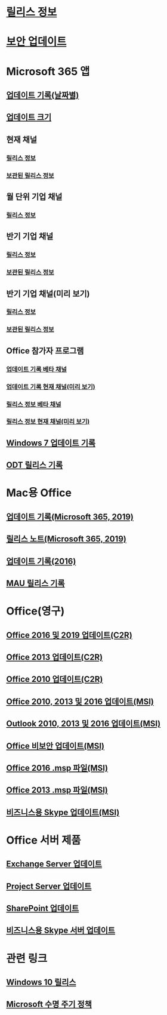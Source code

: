 # [릴리스 정보](release-notes-microsoft365-apps.md)
# [보안 업데이트](microsoft365-apps-security-updates.md)
# Microsoft 365 앱
## [업데이트 기록(날짜별)](update-history-microsoft365-apps-by-date.md)
## [업데이트 크기](download-sizes-microsoft365-apps-updates.md)

## 현재 채널
### [릴리스 정보](current-channel.md)
### [보관된 릴리스 정보](monthly-channel-archived.md)

## 월 단위 기업 채널
### [릴리스 정보](monthly-enterprise-channel.md)

## 반기 기업 채널
### [릴리스 정보](semi-annual-enterprise-channel.md)
### [보관된 릴리스 정보](semi-annual-enterprise-channel-archived.md)



## 반기 기업 채널(미리 보기)
### [릴리스 정보](semi-annual-enterprise-channel-preview.md)
### [보관된 릴리스 정보](semi-annual-enterprise-channel-preview-archived.md)



## Office 참가자 프로그램  
### [업데이트 기록 베타 채널](Update-history-beta-channel.md)
### [업데이트 기록 현재 채널(미리 보기)](update-history-current-channel-preview.md)
### [릴리스 정보 베타 채널](beta-channel.md)
### [릴리스 정보 현재 채널(미리 보기)](current-channel-preview.md)

## [Windows 7 업데이트 기록](update-history-office-Win7.md)

## [ODT 릴리스 기록](ODT-release-history.md)

# Mac용 Office
## [업데이트 기록(Microsoft 365, 2019)](update-history-office-for-mac.md)
## [릴리스 노트(Microsoft 365, 2019)](release-notes-office-for-mac.md)
## [업데이트 기록(2016)](release-notes-office-2016-mac.md)
## [MAU 릴리스 기록](release-history-microsoft-autoupdate.md)

# Office(영구)
## [Office 2016 및 2019 업데이트(C2R)](update-history-office-2019.md)
## [Office 2013 업데이트(C2R)](update-history-office-2013.md)
## [Office 2010 업데이트(C2R)](update-history-office-2010-click-to-run.md)
## [Office 2010, 2013 및 2016 업데이트(MSI)](office-updates-msi.md)
## [Outlook 2010, 2013 및 2016 업데이트(MSI)](outlook-updates-msi.md)
## [Office 비보안 업데이트(MSI)](office-MSI-non-security-updates.md)
## [Office 2016 .msp 파일(MSI)](msp-files-office-2016.md)
## [Office 2013 .msp 파일(MSI)](msp-files-office-2013.md)
## [비즈니스용 Skype 업데이트(MSI)](https://docs.microsoft.com/SkypeForBusiness/sfb-client-updates)

# Office 서버 제품
## [Exchange Server 업데이트](https://docs.microsoft.com/Exchange/new-features/build-numbers-and-release-dates)
## [Project Server 업데이트](project-server-updates.md)
## [SharePoint 업데이트](sharepoint-updates.md)
## [비즈니스용 Skype 서버 업데이트](https://docs.microsoft.com/SkypeForBusiness/sfb-server-updates)

# 관련 링크
## [Windows 10 릴리스](https://www.microsoft.com/itpro/windows-10/release-information)
## [Microsoft 수명 주기 정책](https://support.microsoft.com/lifecycle)

